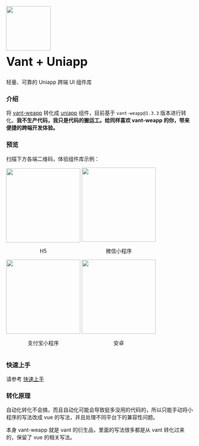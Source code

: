 <div class="card">
  <div class="van-doc-intro">
    <img class="van-doc-intro__logo" style="width: 120px; height: 120px; box-shadow: none;" src="https://gitee.com/auven/vant-weapp-convert-uniapp/raw/master/docs/images/logo.png">
    <h2 style="margin: 0; font-size: 32px; line-height: 60px;">Vant + Uniapp</h2>
    <p>轻量、可靠的 Uniapp 跨端 UI 组件库</p>
  </div>
</div>

### 介绍

将 [vant-weapp](https://github.com/youzan/vant-weapp) 转化成 [uniapp](https://uniapp.dcloud.io/) 组件，目前基于 `vant-weapp@1.3.3` 版本进行转化。**我不生产代码，我只是代码的搬运工。给同样喜欢 vant-weapp 的你，带来便捷的跨端开发体验。**

### 预览

扫描下方各端二维码，体验组件库示例：

<div>
  <div style="display: inline-block; text-align: center">
    <img style="width: 200px; height: 200px; box-shadow: none; object-fit: contain;" src="https://gitee.com/auven/vant-weapp-convert-uniapp/raw/master/docs/images/h5.png">
    <p>H5</p>
  </div>
  <div style="display: inline-block; text-align: center">
    <img style="width: 200px; height: 200px; box-shadow: none; object-fit: contain;" src="https://gitee.com/auven/vant-weapp-convert-uniapp/raw/master/docs/images/weixin.jpg">
    <p>微信小程序</p>
  </div>
  <div style="display: inline-block; text-align: center">
    <img style="width: 200px; height: 200px; box-shadow: none; object-fit: contain;" src="https://gitee.com/auven/vant-weapp-convert-uniapp/raw/master/docs/images/alipay.jpg">
    <p>支付宝小程序</p>
  </div>
  <div style="display: inline-block; text-align: center">
    <img style="width: 200px; height: 200px; box-shadow: none; object-fit: contain;" src="https://gitee.com/auven/vant-weapp-convert-uniapp/raw/master/docs/images/android.png">
    <p>安卓</p>
  </div>
</div>

### 快速上手

请参考 [快速上手](#/quickstart)

### 转化原理

自动化转化不会搞，而且自动化可能会导致挺多没用的代码的，所以只能手动将小程序的写法改成 vue 的写法，并且处理不同平台下的兼容性问题。

本身 vant-weapp 就是 vant 的衍生品，里面的写法很多都是从 vant 转化过来的，保留了 vue 的相关写法。
